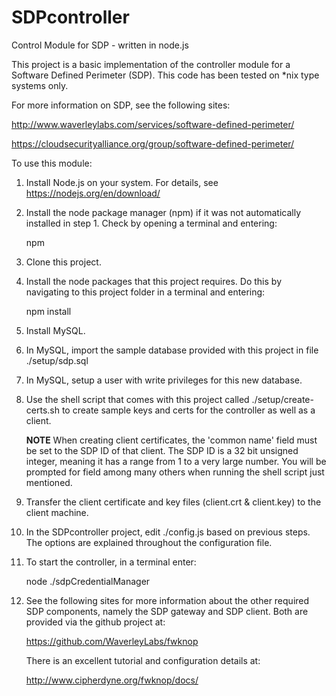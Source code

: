 # SDPcontroller
Control Module for SDP - written in node.js

This project is a basic implementation of the controller module for a 
Software Defined Perimeter (SDP). This code has been tested on *nix 
type systems only.

For more information on SDP, see the following sites:

http://www.waverleylabs.com/services/software-defined-perimeter/

https://cloudsecurityalliance.org/group/software-defined-perimeter/


To use this module:

1.  Install Node.js on your system. For details, see 
     https://nodejs.org/en/download/
 
2.  Install the node package manager (npm) if it was not automatically
    installed in step 1. Check by opening a terminal and entering: 

    npm

3.  Clone this project.

4.  Install the node packages that this project requires. Do this by
    navigating to this project folder in a terminal and entering:

    npm install

4.  Install MySQL.

5.  In MySQL, import the sample database provided with this project
    in file ./setup/sdp.sql 
    
6.  In MySQL, setup a user with write privileges for this new database.

7.  Use the shell script that comes with this project called
    ./setup/create-certs.sh to create sample keys and certs for the 
    controller as well as a client.
    
    **NOTE** When creating client certificates, the 'common name' field 
    must be set to the SDP ID of that client. The SDP ID is a 32 bit
    unsigned integer, meaning it has a range from 1 to a very large 
    number. You will be prompted for field among many others when 
    running the shell script just mentioned.

8.  Transfer the client certificate and key files (client.crt & 
    client.key) to the client machine.
 
9.  In the SDPcontroller project, edit ./config.js based on previous 
    steps. The options are explained throughout the configuration file.

10. To start the controller, in a terminal enter: 

    node ./sdpCredentialManager

11. See the following sites for more information about the other 
    required SDP components, namely the SDP gateway and SDP client.
    Both are provided via the github project at:

    https://github.com/WaverleyLabs/fwknop

    There is an excellent tutorial and configuration details at:

    http://www.cipherdyne.org/fwknop/docs/

